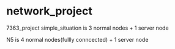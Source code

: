 # network_project
7363_project
simple_situation is 3 normal nodes + 1  server node

N5 is 4 normal nodes(fullly conncected) + 1 server node
